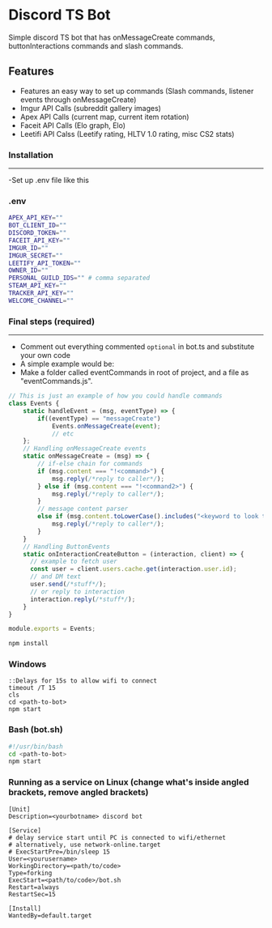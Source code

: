# Discord TS Bot

Simple discord TS bot that has onMessageCreate commands, buttonInteractions commands and slash commands.

## Features
- Features an easy way to set up commands (Slash commands, listener events through onMessageCreate)
- Imgur API Calls (subreddit gallery images)
- Apex API Calls (current map, current item rotation)
- Faceit API Calls (Elo graph, Elo)
- Leetifi API Calss (Leetify rating, HLTV 1.0 rating, misc CS2 stats)


### Installation
---
-Set up .env file like this

### .env

```bash
APEX_API_KEY=""
BOT_CLIENT_ID=""
DISCORD_TOKEN=""
FACEIT_API_KEY=""
IMGUR_ID=""
IMGUR_SECRET=""
LEETIFY_API_TOKEN=""
OWNER_ID=""
PERSONAL_GUILD_IDS="" # comma separated
STEAM_API_KEY=""
TRACKER_API_KEY=""
WELCOME_CHANNEL=""
```
### Final steps (required)
---
- Comment out everything commented `optional` in bot.ts and substitute your own code
- A simple example would be:
- Make a folder called eventCommands in root of project, and a file as "eventCommands.js".

```javascript
// This is just an example of how you could handle commands
class Events {
	static handleEvent = (msg, eventType) => {
		if((eventType) == "messageCreate")
			Events.onMessageCreate(event);
			// etc
	};
	// Handling onMessageCreate events
	static onMessageCreate = (msg) => {
		// if-else chain for commands
		if (msg.content === "!<command>") {
			msg.reply(/*reply to caller*/);
		} else if (msg.content === "!<command2>") {
			msg.reply(/*reply to caller*/);
		}
		// message content parser
		else if (msg.content.toLowerCase().includes("<keyword to look through>")) {
			msg.reply(/*reply to caller*/);
		}
	}
	// Handling ButtonEvents
	static onInteractionCreateButton = (interaction, client) => {
	  // example to fetch user
	  const user = client.users.cache.get(interaction.user.id);
	  // and DM text
	  user.send(/*stuff*/);
	  // or reply to interaction
	  interaction.reply(/*stuff*/);
	}
}

module.exports = Events;
```

```bash
npm install
```

### Windows

```batch
::Delays for 15s to allow wifi to connect
timeout /T 15
cls
cd <path-to-bot>
npm start
```

### Bash (bot.sh)

```Bash
#!/usr/bin/bash
cd <path-to-bot>
npm start
```

### Running as a service on Linux (change what's inside angled brackets, remove angled brackets)
```
[Unit]
Description=<yourbotname> discord bot

[Service]
# delay service start until PC is connected to wifi/ethernet
# alternatively, use network-online.target
# ExecStartPre=/bin/sleep 15
User=<yourusername>
WorkingDirectory=<path/to/code>
Type=forking
ExecStart=<path/to/code>/bot.sh
Restart=always
RestartSec=15

[Install]
WantedBy=default.target
```
